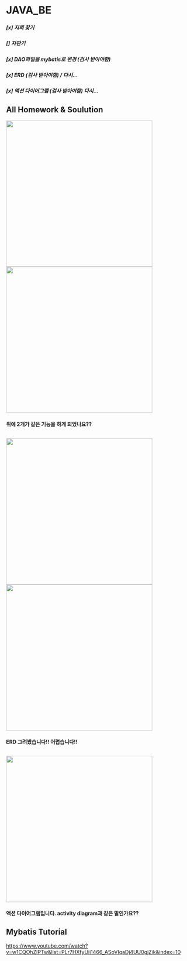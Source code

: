 # JAVA_BE

##### [x] 지뢰 찾기 
##### [] 자판기 
##### [x] DAO파일을 mybatis로 변경 (검사 받아야함)
##### [x] ERD (검사 받아야함) / 다시...
##### [x] 액션 다이어그램 (검사 받아야함) 다시...

## All Homework & Soulution

<div>
<img src = "https://user-images.githubusercontent.com/45477679/64110298-b6724a80-cdbc-11e9-93ae-04208e265c13.png" width = "400" />
<img src = "https://user-images.githubusercontent.com/45477679/64110300-b83c0e00-cdbc-11e9-93e6-85cbad9daf8f.png" width = "400" />
</div>

#### 위에 2개가 같은 기능을 하게 되었나요??
##

<div>
 <img src = "https://user-images.githubusercontent.com/45477679/64401314-5674f000-d0ab-11e9-9f77-128cb32e4b35.png" width = "400" />
<img src = "https://user-images.githubusercontent.com/45477679/64603107-d7f5b680-d3fa-11e9-8bc1-ca79796c1bdb.png" width = "400" />
</div>

#### ERD 그려봤습니다!! 어렵습니다!!
##

<div>
 <img src = "https://user-images.githubusercontent.com/45477679/64402891-64c60a80-d0b1-11e9-89b0-dc77f71ce24c.png" width = "400" />
</div>

#### 액션 다이어그램입니다. activity diagram과 같은 말인가요??

## Mybatis Tutorial

https://www.youtube.com/watch?v=w1CQOhZIPTw&list=PLr7HXfyUii1466_ASoVIqaDj4UU0gjZik&index=10


